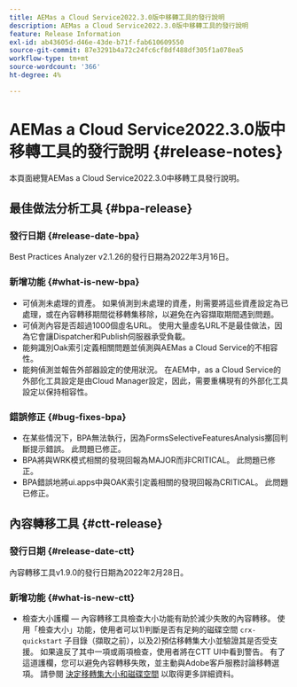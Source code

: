 ```yaml
---
title: AEMas a Cloud Service2022.3.0版中移轉工具的發行說明
description: AEMas a Cloud Service2022.3.0版中移轉工具的發行說明
feature: Release Information
exl-id: ab43605d-d46e-43de-b71f-fab610609550
source-git-commit: 87e3291b4a72c24fc6cf8df488df305f1a078ea5
workflow-type: tm+mt
source-wordcount: '366'
ht-degree: 4%

---
```


# AEMas a Cloud Service2022.3.0版中移轉工具的發行說明 {#release-notes}

本頁面總覽AEMas a Cloud Service2022.3.0中移轉工具發行說明。

## 最佳做法分析工具 {#bpa-release}

### 發行日期 {#release-date-bpa}

Best Practices Analyzer v2.1.26的發行日期為2022年3月16日。

### 新增功能 {#what-is-new-bpa}

* 可偵測未處理的資產。 如果偵測到未處理的資產，則需要將這些資產設定為已處理，或在內容轉移期間從移轉集移除，以避免在內容擷取期間遇到問題。
* 可偵測內容是否超過1000個虛名URL。 使用大量虛名URL不是最佳做法，因為它會讓Dispatcher和Publish伺服器承受負載。
* 能夠識別Oak索引定義相關問題並偵測與AEMas a Cloud Service的不相容性。
* 能夠偵測並報告外部器設定的使用狀況。 在AEM中，as a Cloud Service的外部化工具設定是由Cloud Manager設定，因此，需要重構現有的外部化工具設定以保持相容性。

### 錯誤修正 {#bug-fixes-bpa}

* 在某些情況下，BPA無法執行，因為FormsSelectiveFeaturesAnalysis擲回判斷提示錯誤。 此問題已修正。
* BPA將與WRK模式相關的發現回報為MAJOR而非CRITICAL。 此問題已修正。
* BPA錯誤地將ui.apps中與OAK索引定義相關的發現回報為CRITICAL。 此問題已修正。

## 內容轉移工具 {#ctt-release}

### 發行日期 {#release-date-ctt}

內容轉移工具v1.9.0的發行日期為2022年2月28日。

### 新增功能 {#what-is-new-ctt}

* 檢查大小護欄 — 內容轉移工具檢查大小功能有助於減少失敗的內容轉移。  使用「檢查大小」功能，使用者可以1)判斷是否有足夠的磁碟空間 `crx-quickstart` 子目錄（擷取之前），以及2)預估移轉集大小並驗證其是否受支援。 如果違反了其中一項或兩項檢查，使用者將在CTT UI中看到警告。 有了這道護欄，您可以避免內容轉移失敗，並主動與Adobe客戶服務討論移轉選項。 請參閱 [決定移轉集大小和磁碟空間](https://experienceleague.adobe.com/docs/experience-manager-cloud-service/content/migration-journey/cloud-migration/content-transfer-tool/getting-started-content-transfer-tool.html?lang=en#migration-set-size) 以取得更多詳細資料。

